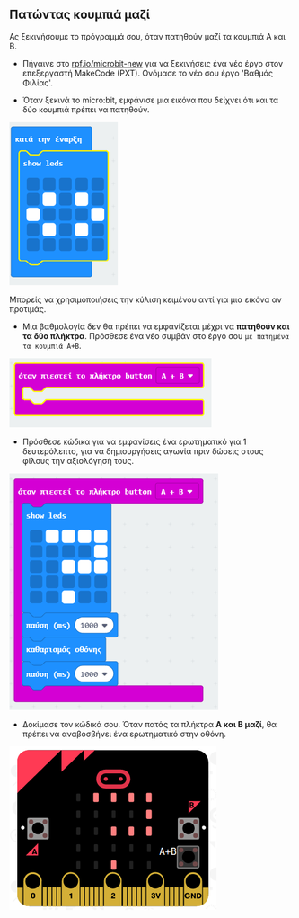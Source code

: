 ## Πατώντας κουμπιά μαζί

Ας ξεκινήσουμε το πρόγραμμά σου, όταν πατηθούν μαζί τα κουμπιά A και B.

+ Πήγαινε στο <a href="https://rpf.io/microbit-new" target="_blank">rpf.io/microbit-new</a> για να ξεκινήσεις ένα νέο έργο στον επεξεργαστή MakeCode (PXT). Ονόμασε το νέο σου έργο 'Βαθμός Φιλίας'.

+ Όταν ξεκινά το micro:bit, εμφάνισε μια εικόνα που δείχνει ότι και τα δύο κουμπιά πρέπει να πατηθούν.

![στιγμιότυπο οθόνης](images/rate-start-img.png)

Μπορείς να χρησιμοποιήσεις την κύλιση κειμένου αντί για μια εικόνα αν προτιμάς.

+ Μια βαθμολογία δεν θα πρέπει να εμφανίζεται μέχρι να **πατηθούν και τα δύο πλήκτρα**. Πρόσθεσε ένα νέο συμβάν στο έργο σου `με πατημένα τα κουμπιά A+B`.

![στιγμιότυπο οθόνης](images/rate-ab.png)

+ Πρόσθεσε κώδικα για να εμφανίσεις ένα ερωτηματικό για 1 δευτερόλεπτο, για να δημιουργήσεις αγωνία πριν δώσεις στους φίλους την αξιολόγησή τους.

![στιγμιότυπο οθόνης](images/rate-question.png)

+ Δοκίμασε τον κώδικά σου. Όταν πατάς τα πλήκτρα **A και B μαζί**, θα πρέπει να αναβοσβήνει ένα ερωτηματικό στην οθόνη.

![στιγμιότυπο οθόνης](images/rate-question-test.png)